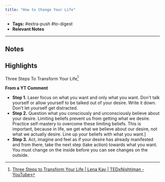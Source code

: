 ```yaml
---
title: "How to Change Your Life"
---
```


- **Tags:** #extra-push #to-digest 
- **Relevant Notes**

---
## Notes

## Highlights
 Three Steps To Transform Your Life[^1]
 
**From a YT Comment**
- **Step 1.** Laser focus on what you want and only what you want. Don't talk yourself or allow yourself to be talked out of your desire. Write it down. Don't let yourself get distracted. 
- **Step 2.** Question what you consciously and unconsciously believe about your desire. Limiting beliefs prevent us from getting what we desire. Practice self-mastery to overcome these limiting beliefs.  This is important, because in life, we get what we believe about our desire, not what we actually desire. Line up your beliefs with what you want.]
- **Step 3.** Act, imagine and feel as if your desire has already manifested and from there, take the next step (take action) towards what you want. You must change on the inside before you can see changes on the outside.

[^1]: [Three Steps to Transform Your Life | Lena Kay | TEDxNishtiman - YouTube](https://www.youtube.com/watch?v=L51h8BBu7b8)